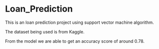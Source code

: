 # Loan_Prediction
This is an loan prediction project using support vector machine algorithm.

The dataset being used is from Kaggle.

From the model we are able to get an accuracy score of around 0.78. 
